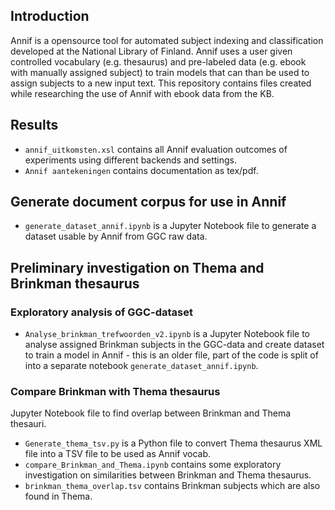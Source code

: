 ## Introduction
Annif is a opensource tool for automated subject indexing and classification developed at the National Library of Finland. Annif uses a user given controlled vocabulary (e.g. thesaurus) and pre-labeled data (e.g. ebook with manually assigned subject) to train models that can than be used to assign subjects to a new input text. This repository contains files created while researching the use of Annif with ebook data from the KB.

## Results
- `annif_uitkomsten.xsl` contains all Annif evaluation outcomes of experiments using different backends and settings.
- `Annif aantekeningen` contains documentation as tex/pdf.

## Generate document corpus for use in Annif
- `generate_dataset_annif.ipynb` is a Jupyter Notebook file to generate a dataset usable by Annif from GGC raw data.


## Preliminary investigation on Thema and Brinkman thesaurus

### Exploratory analysis of GGC-dataset
- `Analyse_brinkman_trefwoorden_v2.ipynb` is a Jupyter Notebook file to analyse assigned Brinkman subjects in the GGC-data and create dataset to train a model in Annif - this is an older file, part of the code is split of into a separate notebook `generate_dataset_annif.ipynb`.

### Compare Brinkman with Thema thesaurus
Jupyter Notebook file to find overlap between Brinkman and Thema thesauri.
- `Generate_thema_tsv.py` is a Python file to convert Thema thesaurus XML file into a TSV file to be used as Annif vocab.
- `compare_Brinkman_and_Thema.ipynb` contains some exploratory investigation on similarities between Brinkman and Thema thesaurus.
- `brinkman_thema_overlap.tsv` contains Brinkman subjects which are also found in Thema.
